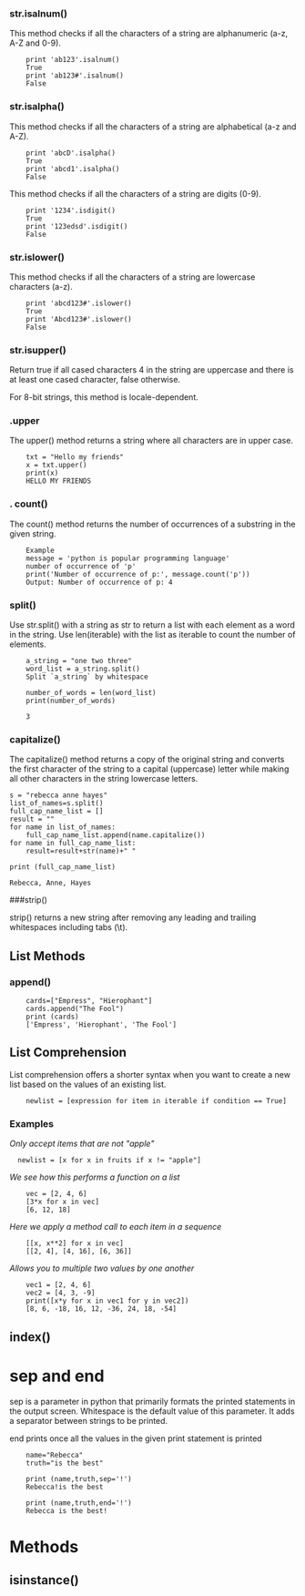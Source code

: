 



### str.isalnum()
This method checks if all the characters of a string are alphanumeric (a-z, A-Z and 0-9).

        print 'ab123'.isalnum()
        True
        print 'ab123#'.isalnum()
        False

### str.isalpha()

This method checks if all the characters of a string are alphabetical (a-z and A-Z).

        print 'abcD'.isalpha()
        True
        print 'abcd1'.isalpha()
        False

<!-- ### str.isdigit() -->
This method checks if all the characters of a string are digits (0-9).

        print '1234'.isdigit()
        True
        print '123edsd'.isdigit()
        False

### str.islower()
This method checks if all the characters of a string are lowercase characters (a-z).

        print 'abcd123#'.islower()
        True
        print 'Abcd123#'.islower()
        False

### str.isupper()
Return true if all cased characters 4 in the string are uppercase and there is at least one cased character, false otherwise.

For 8-bit strings, this method is locale-dependent.

### .upper
The upper() method returns a string where all characters are in upper case.

        txt = "Hello my friends"
        x = txt.upper()
        print(x)
        HELLO MY FRIENDS
### . count()

The count() method returns the number of occurrences of a substring in the given string.

        Example
        message = 'python is popular programming language'
        number of occurrence of 'p'
        print('Number of occurrence of p:', message.count('p'))
        Output: Number of occurrence of p: 4
        
        
### split()

Use str.split() with a string as str to return a list with each element as a word in the string. Use len(iterable) with the list as iterable to count the number of elements.

        a_string = "one two three"
        word_list = a_string.split()
        Split `a_string` by whitespace

        number_of_words = len(word_list)
        print(number_of_words)
        
        3

### capitalize()

The capitalize() method returns a copy of the original string and converts the first character of the string to a capital (uppercase) letter while making all other characters in the string lowercase letters.

    s = "rebecca anne hayes"
    list_of_names=s.split()
    full_cap_name_list = []
    result = ""
    for name in list_of_names:
        full_cap_name_list.append(name.capitalize())
    for name in full_cap_name_list:
        result=result+str(name)+" "
    
    print (full_cap_name_list)
    
    Rebecca, Anne, Hayes

###strip()

strip() returns a new string after removing any leading and trailing whitespaces including tabs (\t).




## List Methods
### append()

        cards=["Empress", "Hierophant"]
        cards.append("The Fool")
        print (cards)
        ['Empress', 'Hierophant', 'The Fool']

## List Comprehension

List comprehension offers a shorter syntax when you want to create a new list based on the values of an existing list.

        newlist = [expression for item in iterable if condition == True]

### Examples
*Only accept items that are not "apple"*

      newlist = [x for x in fruits if x != "apple"]
     
*We see how this performs a function on a list*

        vec = [2, 4, 6]
        [3*x for x in vec]
        [6, 12, 18]


*Here we apply a method call to each item in a sequence*

        [[x, x**2] for x in vec]
        [[2, 4], [4, 16], [6, 36]]


*Allows you to multiple two values by one another*

        vec1 = [2, 4, 6]
        vec2 = [4, 3, -9]
        print([x*y for x in vec1 for y in vec2])
        [8, 6, -18, 16, 12, -36, 24, 18, -54]


## index()






# sep and end

sep is a parameter in python that primarily formats the printed statements in the output screen. Whitespace is the default value of this parameter. It adds a separator between strings to be printed. 

end prints once all the values in the given print statement is printed

        name="Rebecca"
        truth="is the best"
        
        print (name,truth,sep='!')
        Rebecca!is the best

        print (name,truth,end='!')
        Rebecca is the best! 
        
        

# Methods
## isinstance()
